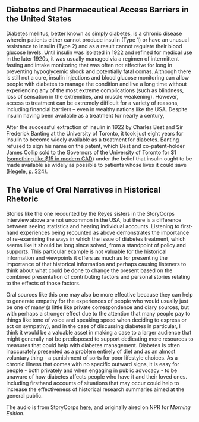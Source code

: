 ## Diabetes and Pharmaceutical Access Barriers in the United States

Diabetes mellitus, better known as simply diabetes, is a chronic disease wherein patients either cannot produce insulin (Type 1) or have an unusual resistance to insulin (Type 2) and as a result cannot regulate their blood glucose levels. Until insulin was isolated in 1922 and refined for medical use in the later 1920s, it was usually managed via a regimen of intermittent fasting and intake monitoring that was often not effective for long in preventing hypoglycemic shock and potentially fatal comas. Although there is still not a cure, insulin injections and blood glucose monitoring can allow people with diabetes to manage the condition and live a long time without experiencing any of the most extreme complications (such as blindness, loss of sensation in the extremities, and muscle weakening). However, access to treatment can be extremely difficult for a variety of reasons, including financial barriers – even in wealthy nations like the USA. Despite insulin having been available as a treatment for nearly a century,

After the successful extraction of insulin in 1922 by Charles Best and Sir Frederick Banting at the University of Toronto, it took just eight years for insulin to become widely available as a treatment for diabetes. Banting refused to sign his name on the patent, which Best and co-patent-holder James Collip sold to the Governors of the University of Toronto for $1 ([something like $15 in modern CAD](https://www.in2013dollars.com/canada/inflation/1923?amount=1)) under the belief that insulin ought to be made available as widely as possible to patients whose lives it could save [(Hegele, p. 324)](https://www.thelancet.com/journals/landia/article/PIIS2213-8587(17)30115-8/fulltext).


## The Value of Oral Narratives in Historical Rhetoric

Stories like the one recounted by the Reyes sisters in the StoryCorps interview above are not uncommon in the USA, but there is a difference between seeing statistics and hearing individual accounts. Listening to first-hand experiences being recounted as above demonstrates the importance of re-examining the ways in which the issue of diabetes treatment, which seems like it should be long since solved, from a standpoint of policy and supports. This particular example is not valuable for the historical information and viewpoints it offers as much as for presenting the importance of that historical information and perhaps causing listeners to think about what could be done to change the present based on the combined presentation of contributing factors and personal stories relating to the effects of those factors.

Oral sources like this one may also be more effective because they can help to generate empathy for the experiences of people who would usually just be one of many (a little like private correspondence and diary sources, but with perhaps a stronger effect due to the attention that many people pay to things like tone of voice and speaking speed when deciding to express or act on sympathy), and in the case of discussing diabetes in particular, I think it would be a valuable asset in making a case to a larger audience that might generally not be predisposed to support dedicating more resources to measures that could help with diabetes management. Diabetes is often inaccurately presented as a problem entirely of diet and as an almost voluntary thing - a punishment of sorts for poor lifestyle choices. As a chronic illness that comes with no specific outward signs, it is easy for people - both privately and when engaging in public advocacy - to be unaware of how diabetes affects people who have it and their loved ones. Including firsthand accounts of situations that may occur could help to increase the effectiveness of historical research summaries aimed at the general public.

The audio is from StoryCorps [here](https://storycorps.org/stories/for-a-fathers-last-meal-the-main-ingredient-is-love/), and originally aired on NPR for <em>Morning Edition</em>.